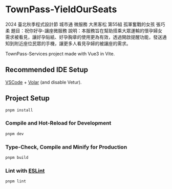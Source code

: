 # TownPass-YieldOurSeats

2024 臺北秋季程式設計節 城市通 微服務 大黑客松
第55組 孤軍奮戰的女孩 張巧柔
題目：祝你好孕-讓座微服務
說明：本服務旨在幫助搭乘大眾運輸的懷孕婦女需求被看見，讓好孕貼紙、好孕胸章的使用更為有效，透過開啟提醒功能，發送通知到附近座位民眾的手機，讓更多人看見孕婦的被讓座的需求。

TownPass-Services project made with Vue3 in Vite.

## Recommended IDE Setup

[VSCode](https://code.visualstudio.com/) + [Volar](https://marketplace.visualstudio.com/items?itemName=Vue.volar) (and disable Vetur).

## Project Setup

```sh
pnpm install
```

### Compile and Hot-Reload for Development

```sh
pnpm dev
```

### Type-Check, Compile and Minify for Production

```sh
pnpm build
```

### Lint with [ESLint](https://eslint.org/)

```sh
pnpm lint
```
